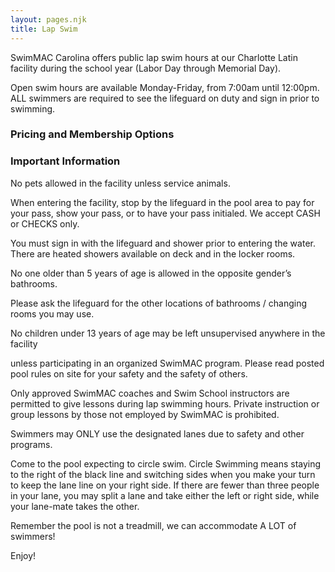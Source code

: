 ```yaml
---
layout: pages.njk
title: Lap Swim
---
```

<div class="card p-6 my-4" markdown="1">
SwimMAC Carolina offers public lap swim hours at our Charlotte Latin facility during the school year (Labor Day through Memorial Day).

Open swim hours are available Monday-Friday, from 7:00am until 12:00pm. ALL swimmers are required to see the lifeguard on duty and sign in prior to swimming.

</div>

<div class="card p-6 my-4" markdown="1">    <h3>Pricing and Membership Options</h3>



</div>

<div class="card p-6 my-4" markdown="1">
    <h3>Important Information</h3>
    <p>No pets allowed in the facility unless service animals.</p>
    <p>When entering the facility, stop by the lifeguard in the pool area to pay for your pass, show your pass, or to have your pass initialed. We accept CASH or CHECKS only.</p>
    <p>You must sign in with the lifeguard and shower prior to entering the water. There are heated showers available on deck and in the locker rooms.</p>
    <p>No one older than 5 years of age is allowed in the opposite gender’s bathrooms.</p>
    <p>Please ask the lifeguard for the other locations of bathrooms / changing rooms you may use.</p>
    <p>No children under 13 years of age may be left unsupervised anywhere in the facility</p>
    <p>unless participating in an organized SwimMAC program. Please read posted pool rules on site for your safety and the safety of others.</p>
    <p>Only approved SwimMAC coaches and Swim School instructors are permitted to give lessons during lap swimming hours. Private instruction or group lessons by those not employed by SwimMAC is prohibited.</p>
    <p>Swimmers may ONLY use the designated lanes due to safety and other programs.</p>
    <p>Come to the pool expecting to circle swim. Circle Swimming means staying to the right of the black line and switching sides when you make your turn to keep the lane line on your right side. If there are fewer than three people in your lane, you may split a lane and take either the left or right side, while your lane-mate takes the other.</p>
    <p>Remember the pool is not a treadmill, we can accommodate A LOT of swimmers!</p>
    <p>Enjoy!</p> 
</div>